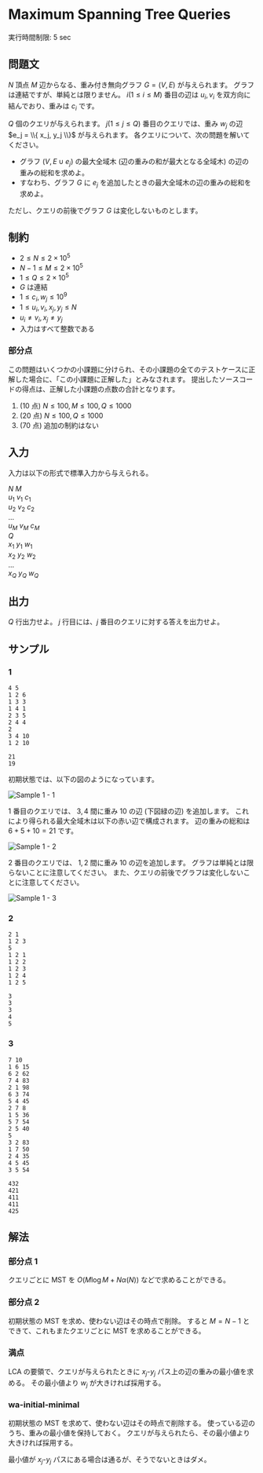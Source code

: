 # Maximum Spanning Tree Queries

実行時間制限: 5 sec

## 問題文

$N$ 頂点 $M$ 辺からなる、重み付き無向グラフ $G = (V, E)$ が与えられます。 グラフは連結ですが、単純とは限りません。
$i (1 \le i \le M)$ 番目の辺は $u_i, v_i$ を双方向に結んでおり、重みは $c_i$ です。

$Q$ 個のクエリが与えられます。
$j (1 \le j \le Q)$ 番目のクエリでは、重み $w_j$ の辺 $e_j = \\{ x_j, y_j \\}$ が与えられます。
各クエリについて、次の問題を解いてください。

- グラフ $(V, E \cup e_j)$ の最大全域木 (辺の重みの和が最大となる全域木) の辺の重みの総和を求めよ。
- すなわち、グラフ $G$ に $e_j$ を追加したときの最大全域木の辺の重みの総和を求めよ。

ただし、クエリの前後でグラフ $G$ は変化しないものとします。

## 制約

- $2 \le N \le 2 \times 10^5$
- $N - 1 \le M \le 2 \times 10^5$
- $1 \le Q \le 2 \times 10^5$
- $G$ は連結
- $1 \le c_i, w_j \le 10^9$
- $1 \le u_i, v_i, x_j, y_j \le N$
- $u_i \ne v_i, x_j \ne y_j$
- 入力はすべて整数である

### 部分点

この問題はいくつかの小課題に分けられ、その小課題の全てのテストケースに正解した場合に、「この小課題に正解した」とみなされます。
提出したソースコードの得点は、正解した小課題の点数の合計となります。

1. (10 点) $N \le 100, M \le 100, Q \le 1000$
2. (20 点) $N \le 100, Q \le 1000$
3. (70 点) 追加の制約はない

## 入力

入力は以下の形式で標準入力から与えられる。

$N$ $M$<br />
$u_1$ $v_1$ $c_1$ <br />
$u_2$ $v_2$ $c_2$ <br />
... <br />
$u_M$ $v_M$ $c_M$ <br />
$Q$ <br />
$x_1$ $y_1$ $w_1$ <br />
$x_2$ $y_2$ $w_2$ <br />
... <br />
$x_Q$ $y_Q$ $w_Q$ <br />

## 出力

$Q$ 行出力せよ。
$j$ 行目には、$j$ 番目のクエリに対する答えを出力せよ。

## サンプル

### 1

```text
4 5
1 2 6
1 3 3
1 4 1
2 3 5
2 4 4
2
3 4 10
1 2 10
```

```text
21
19
```

初期状態では、以下の図のようになっています。

![Sample 1 - 1](https://a01sa01to.com/images/cms/2024/08/maximum-cup-2024-img/mstq/sample1-1.svg)

1 番目のクエリでは、 $3, 4$ 間に重み $10$ の辺 (下図緑の辺) を追加します。
これにより得られる最大全域木は以下の赤い辺で構成されます。
辺の重みの総和は $6 + 5 + 10 = 21$ です。

![Sample 1 - 2](https://a01sa01to.com/images/cms/2024/08/maximum-cup-2024-img/mstq/sample1-2.svg)

2 番目のクエリでは、 $1, 2$ 間に重み $10$ の辺を追加します。
グラフは単純とは限らないことに注意してください。
また、クエリの前後でグラフは変化しないことに注意してください。

![Sample 1 - 3](https://a01sa01to.com/images/cms/2024/08/maximum-cup-2024-img/mstq/sample1-3.svg)

### 2

```text
2 1
1 2 3
5
1 2 1
1 2 2
1 2 3
1 2 4
1 2 5
```

```text
3
3
3
4
5
```

### 3

```text
7 10
1 6 15
6 2 62
7 4 83
2 1 98
6 3 74
5 4 45
2 7 8
1 5 36
5 7 54
2 5 40
5
3 2 83
1 7 50
2 4 35
4 5 45
3 5 54
```

```text
432
421
411
411
425
```

## 解法

### 部分点 1

クエリごとに MST を $O(M \log M + N \alpha(N))$ などで求めることができる。

### 部分点 2

初期状態の MST を求め、使わない辺はその時点で削除。
すると $M = N - 1$ とできて、これもまたクエリごとに MST を求めることができる。

### 満点

LCA の要領で、クエリが与えられたときに $x_j$-$y_j$ パス上の辺の重みの最小値を求める。
その最小値より $w_j$ が大きければ採用する。

### wa-initial-minimal

初期状態の MST を求めて、使わない辺はその時点で削除する。
使っている辺のうち、重みの最小値を保持しておく。
クエリが与えられたら、その最小値より大きければ採用する。

最小値が $x_j$-$y_j$ パスにある場合は通るが、そうでないときはダメ。
